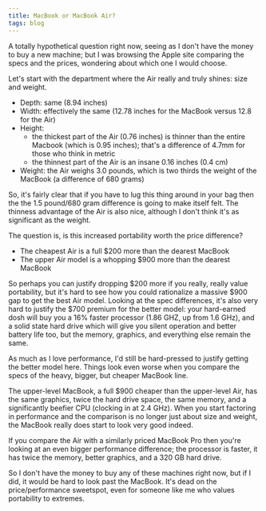 ```yaml
---
title: MacBook or MacBook Air?
tags: blog
---
```


A totally hypothetical question right now, seeing as I don't have the money to buy a new machine; but I was browsing the Apple site comparing the specs and the prices, wondering about which one I would choose.

Let's start with the department where the Air really and truly shines: size and weight.

-   Depth: same (8.94 inches)
-   Width: effectively the same (12.78 inches for the MacBook versus 12.8 for the Air)
-   Height:
    -   the thickest part of the Air (0.76 inches) is thinner than the entire Macbook (which is 0.95 inches); that's a difference of 4.7mm for those who think in metric
    -   the thinnest part of the Air is an insane 0.16 inches (0.4 cm)
-   Weight: the Air weighs 3.0 pounds, which is two thirds the weight of the MacBook (a difference of 680 grams)

So, it's fairly clear that if you have to lug this thing around in your bag then the the 1.5 pound/680 gram difference is going to make itself felt. The thinness advantage of the Air is also nice, although I don't think it's as significant as the weight.

The question is, is this increased portability worth the price difference?

-   The cheapest Air is a full \$200 more than the dearest MacBook
-   The upper Air model is a whopping \$900 more than the dearest MacBook

So perhaps you can justify dropping $200 more if you really, really value portability, but it's hard to see how you could rationalize a massive $900 gap to get the best Air model. Looking at the spec differences, it's also very hard to justify the \$700 premium for the better model: your hard-earned dosh will buy you a 16% faster processor (1.86 GHZ, up from 1.6 GHz), and a solid state hard drive which will give you silent operation and better battery life too, but the memory, graphics, and everything else remain the same.

As much as I love performance, I'd still be hard-pressed to justify getting the better model here. Things look even worse when you compare the specs of the heavy, bigger, but cheaper MacBook line.

The upper-level MacBook, a full \$900 cheaper than the upper-level Air, has the same graphics, twice the hard drive space, the same memory, and a significantly beefier CPU (clocking in at 2.4 GHz). When you start factoring in performance and the comparison is no longer just about size and weight, the MacBook really does start to look very good indeed.

If you compare the Air with a similarly priced MacBook Pro then you're looking at an even bigger performance difference; the processor is faster, it has twice the memory, better graphics, and a 320 GB hard drive.

So I don't have the money to buy any of these machines right now, but if I did, it would be hard to look past the MacBook. It's dead on the price/performance sweetspot, even for someone like me who values portability to extremes.
